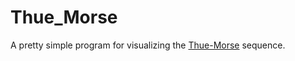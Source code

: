 # Thue_Morse

A pretty simple program for visualizing the <a href="https://en.wikipedia.org/wiki/Thue%E2%80%93Morse_sequence">Thue-Morse</a> sequence.
